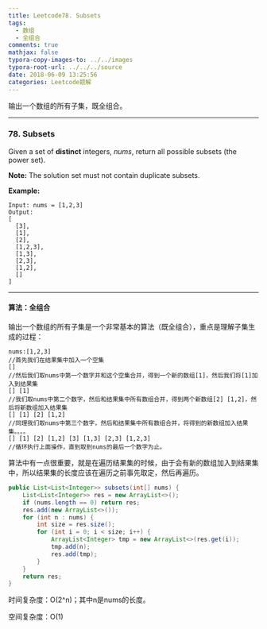 ```yaml
---
title: Leetcode78. Subsets
tags:
  - 数组
  - 全组合
comments: true
mathjax: false
typora-copy-images-to: ../../images
typora-root-url: ../../../source
date: 2018-06-09 13:25:56
categories: Leetcode题解
---
```


输出一个数组的所有子集，既全组合。

<!-- more -->

---

### 78. Subsets

Given a set of **distinct** integers, *nums*, return all possible subsets (the power set).

**Note:** The solution set must not contain duplicate subsets.

**Example:**

```
Input: nums = [1,2,3]
Output:
[
  [3],
  [1],
  [2],
  [1,2,3],
  [1,3],
  [2,3],
  [1,2],
  []
]
```

---

#### 算法：全组合

输出一个数组的所有子集是一个非常基本的算法（既全组合），重点是理解子集生成的过程：

```
nums:[1,2,3]
//首先我们在结果集中加入一个空集
[]
//然后我们取nums中第一个数字并和这个空集合并，得到一个新的数组[1]，然后我们将[1]加入到结果集
[] [1]
//我们取nums中第二个数字，然后和结果集中所有数组合并，得到两个新数组[2] [1,2]，然后将新数组加入结果集
[] [1] [2] [1,2]
//同理我们取nums中第三个数字，然后和结果集中所有数组合并，将得到的新数组加入结果集。。。。
[] [1] [2] [1,2] [3] [1,3] [2,3] [1,2,3]
//循环执行上面操作，直到取到nums的最后一个数字为止。
```

算法中有一点很重要，就是在遍历结果集的时候，由于会有新的数组加入到结果集中，所以结果集的长度应该在遍历之前事先取定，然后再遍历。

```java
public List<List<Integer>> subsets(int[] nums) {
    List<List<Integer>> res = new ArrayList<>();
    if (nums.length == 0) return res;
    res.add(new ArrayList<>());
    for (int n : nums) {
        int size = res.size();
        for (int i = 0; i < size; i++) {
            ArrayList<Integer> tmp = new ArrayList<>(res.get(i));
            tmp.add(n);
            res.add(tmp);
        }
    }
    return res;
}
```

时间复杂度：O(2^n)；其中n是nums的长度。

空间复杂度：O(1)